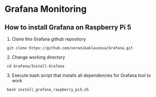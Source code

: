 # Grafana Monitoring

## How to install Grafana on Raspberry Pi 5
1. Clone this Grafana github repository

``` git clone https://github.com/veronikaklauzova/Grafana.git```

2. Change working directory

``` cd Grafana/Install-Grafana```

3. Execute bash script that installs all dependencies for Grafana tool to work

``` bash install_grafana_raspberry_pi5.sh```
